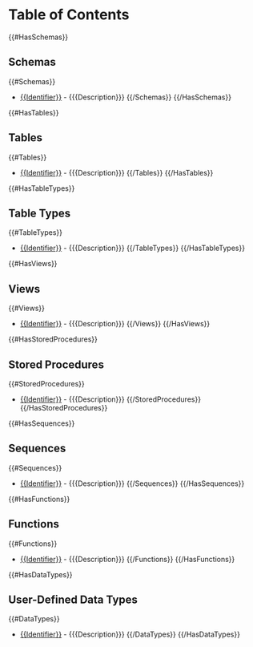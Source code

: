 ﻿# Table of Contents

{{#HasSchemas}}
## Schemas

{{#Schemas}}
- [{{Identifier}}](./{{Identifier}}.md) - {{{Description}}}
{{/Schemas}}
{{/HasSchemas}}

{{#HasTables}}
## Tables

{{#Tables}}
- [{{Identifier}}](./{{Identifier}}.md) - {{{Description}}}
{{/Tables}}
{{/HasTables}}

{{#HasTableTypes}}
## Table Types

{{#TableTypes}}
- [{{Identifier}}](./{{Identifier}}.md) - {{{Description}}}
{{/TableTypes}}
{{/HasTableTypes}}

{{#HasViews}}
## Views

{{#Views}}
- [{{Identifier}}](./{{Identifier}}.md) - {{{Description}}}
{{/Views}}
{{/HasViews}}

{{#HasStoredProcedures}}
## Stored Procedures

{{#StoredProcedures}}
- [{{Identifier}}](./{{Identifier}}.md) - {{{Description}}}
{{/StoredProcedures}}
{{/HasStoredProcedures}}

{{#HasSequences}}
## Sequences

{{#Sequences}}
- [{{Identifier}}](./{{Identifier}}.md) - {{{Description}}}
{{/Sequences}}
{{/HasSequences}}

{{#HasFunctions}}
## Functions

{{#Functions}}
- [{{Identifier}}](./{{Identifier}}.md) - {{{Description}}}
{{/Functions}}
{{/HasFunctions}}

{{#HasDataTypes}}
## User-Defined Data Types

{{#DataTypes}}
- [{{Identifier}}](./{{Identifier}}.md) - {{{Description}}}
{{/DataTypes}}
{{/HasDataTypes}}